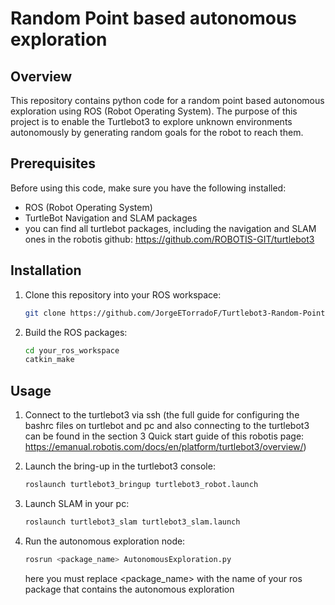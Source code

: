 # Random Point based autonomous exploration

## Overview

This repository contains python code for a random point based autonomous exploration using ROS (Robot Operating System). The purpose of this project is to enable the Turtlebot3 to explore unknown environments autonomously by generating random goals for the robot to reach them.

## Prerequisites

Before using this code, make sure you have the following installed:

- ROS (Robot Operating System)
- TurtleBot Navigation and SLAM packages
- you can find all turtlebot packages, including the navigation and SLAM ones in the robotis github: https://github.com/ROBOTIS-GIT/turtlebot3

## Installation

1. Clone this repository into your ROS workspace:

    ```bash
    git clone https://github.com/JorgeETorradoF/Turtlebot3-Random-Point-Based-Autonomous-Exploration.git
    ```

2. Build the ROS packages:

    ```bash
    cd your_ros_workspace
    catkin_make
    ```

## Usage

1. Connect to the turtlebot3 via ssh (the full guide for configuring the bashrc files on turtlebot and pc and also connecting to the turtlebot3 can be found in the section 3 Quick start guide of this robotis page: https://emanual.robotis.com/docs/en/platform/turtlebot3/overview/) 


2. Launch the bring-up in the turtlebot3 console:

    ```bash
    roslaunch turtlebot3_bringup turtlebot3_robot.launch
    ```

3. Launch SLAM in your pc:

    ```bash
    roslaunch turtlebot3_slam turtlebot3_slam.launch
    ```

4. Run the autonomous exploration node:

    ```bash
    rosrun <package_name> AutonomousExploration.py
    ```
    here you must replace <package_name> with the name of your ros package that contains the autonomous exploration 
